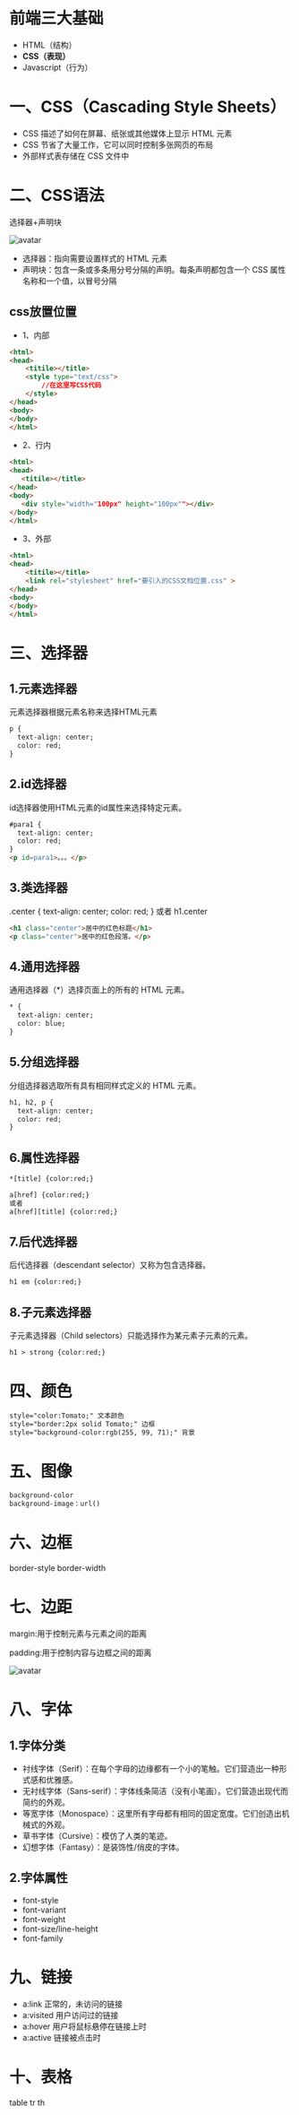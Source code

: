 # 前端三大基础
- HTML（结构）
- **CSS（表现）**
- Javascript（行为）


# 一、CSS（Cascading Style Sheets）
- CSS 描述了如何在屏幕、纸张或其他媒体上显示 HTML 元素
- CSS 节省了大量工作，它可以同时控制多张网页的布局
- 外部样式表存储在 CSS 文件中



# 二、CSS语法
选择器+声明块

![avatar](https://www.w3school.com.cn/i/css/selector.gif)

- 选择器：指向需要设置样式的 HTML 元素
- 声明块：包含一条或多条用分号分隔的声明。每条声明都包含一个 CSS 属性名称和一个值，以冒号分隔

## css放置位置
- 1、内部
```html
<html>
<head>
    <titile></title>
    <style type="text/css">
        //在这里写CSS代码
    </style>
</head>
<body>
</body>
</html>
```
- 2、行内
 ```html
<html>
<head>
    <titile></title>
</head>
<body>
    <div style="width="100px" height="100px""></div>
</body>
</html>
```
- 3、外部
```html
<html>
<head>
    <titile></title>
    <link rel="stylesheet" href="要引入的CSS文档位置.css" >
</head>
<body>
</body>
</html>
```

# 三、选择器
## 1.元素选择器
元素选择器根据元素名称来选择HTML元素
```html
p {
  text-align: center;
  color: red;
}
```
## 2.id选择器
id选择器使用HTML元素的id属性来选择特定元素。
```html
#para1 {
  text-align: center;
  color: red;
}
<p id=para1>。。。</p>
```
## 3.类选择器
.center {
  text-align: center;
  color: red;
}
或者
h1.center
```html
<h1 class="center">居中的红色标题</h1>
<p class="center">居中的红色段落。</p> 
```

## 4.通用选择器
通用选择器（*）选择页面上的所有的 HTML 元素。
```html
* {
  text-align: center;
  color: blue;
}
```

## 5.分组选择器
分组选择器选取所有具有相同样式定义的 HTML 元素。
```html
h1, h2, p {
  text-align: center;
  color: red;
}
```

## 6.属性选择器
```html
*[title] {color:red;}
```
```html
a[href] {color:red;}
或者
a[href][title] {color:red;}
```
## 7.后代选择器
后代选择器（descendant selector）又称为包含选择器。
```html
h1 em {color:red;}
```

## 8.子元素选择器
子元素选择器（Child selectors）只能选择作为某元素子元素的元素。
```html
h1 > strong {color:red;}
```
# 四、颜色
```html
style="color:Tomato;" 文本颜色
style="border:2px solid Tomato;" 边框
style="background-color:rgb(255, 99, 71);" 背景
```
# 五、图像
```html
background-color
background-image：url()
```
# 六、边框
border-style
border-width

# 七、边距
margin:用于控制元素与元素之间的距离

padding:用于控制内容与边框之间的距离

![avatar](https://www.w3school.com.cn/i/css/boxmodel.gif)

# 八、字体
## 1.字体分类
- 衬线字体（Serif）：在每个字母的边缘都有一个小的笔触。它们营造出一种形式感和优雅感。
- 无衬线字体（Sans-serif）：字体线条简洁（没有小笔画）。它们营造出现代而简约的外观。
- 等宽字体（Monospace）：这里所有字母都有相同的固定宽度。它们创造出机械式的外观。
- 草书字体（Cursive）：模仿了人类的笔迹。
- 幻想字体（Fantasy）：是装饰性/俏皮的字体。

## 2.字体属性
- font-style
- font-variant
- font-weight
- font-size/line-height
- font-family

# 九、链接
- a:link  正常的，未访问的链接
- a:visited  用户访问过的链接
- a:hover  用户将鼠标悬停在链接上时
- a:active  链接被点击时

# 十、表格
table  tr th
